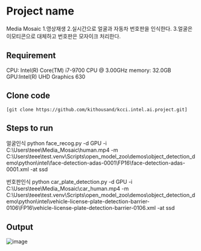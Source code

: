 # Project name
Media Mosaic
1.영상재생
2.실시간으로 얼굴과 자동차 번호판을 인식한다.
3.얼굴은 이모티콘으로 대체하고 번호판은 모자이크 처리한다.


## Requirement

CPU:	Intel(R) Core(TM) i7-9700 CPU @ 3.00GHz
memory:	32.0GB
GPU:Intel(R) UHD Graphics 630



## Clone code



```shell
[git clone https://github.com/kithousand/kcci.intel.ai.project.git]
```




## Steps to run

얼굴인식
python face_recog.py -d GPU -i C:\Users\teee\Media_Mosaic\human.mp4 -m C:\Users\teee\test\.venv\Scripts\open_model_zoo\demos\object_detection_demo\python\intel\face-detection-adas-0001\FP16\face-detection-adas-0001.xml -at ssd



번호판인식
python car_plate_detection.py -d GPU -i C:\Users\teee\Media_Mosaic\car_human.mp4 -m C:\Users\teee\test\.venv\Scripts\open_model_zoo\demos\object_detection_demo\python\intel\vehicle-license-plate-detection-barrier-0106\FP16\vehicle-license-plate-detection-barrier-0106.xml -at ssd



## Output

![image](https://github.com/kithousand/kcci.intel.ai.project/assets/96045246/05f1a475-6799-41cb-b085-0d3d0bcfdd50)


